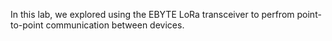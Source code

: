 In this lab, we explored using the EBYTE LoRa transceiver to perfrom point-to-point communication between devices.